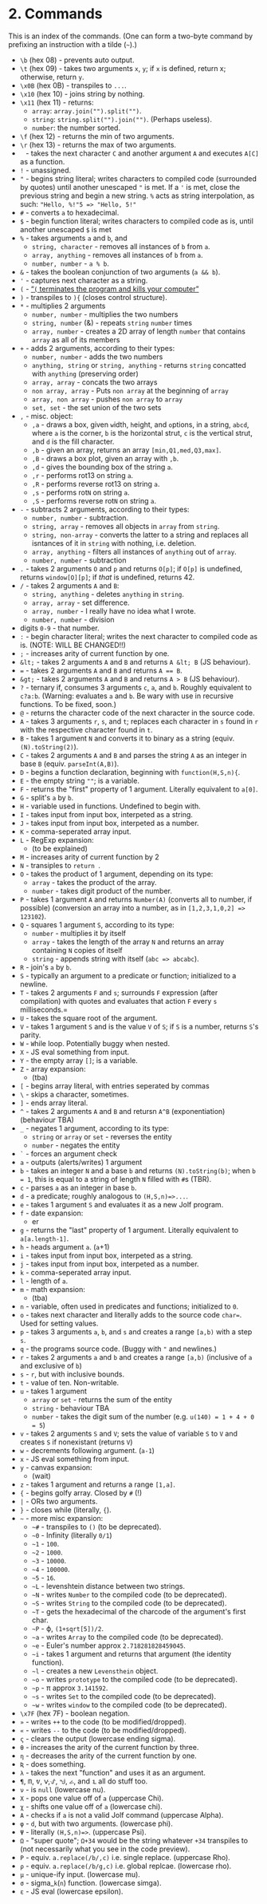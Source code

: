 # 2. Commands
This is an index of the commands.
(One can form a two-byte command by prefixing an instruction with a tilde (`~`).)

 * `\b` (hex 08) - prevents auto output.
 * `\t` (hex 09) - takes two arguments `x`, `y`; if `x` is defined, return x; otherwise, return `y`.
 * `\x0B` (hex 0B) - transpiles to `...`.
 * `\x10` (hex 10) - joins string by nothing.
 * `\x11` (hex 11) - returns:
   * `array`: `array.join("").split("")`.
   * `string`: `string.split("").join("")`. (Perhaps useless).
   * `number`: the number sorted.
 * `\f` (hex 12) - returns the min of two arguments.
 * `\r` (hex 13) - returns the max of two arguments.
 * ` ` - takes the next character `C` and another argument `A` and executes `A[C]` as a function.
 * `!` - unassigned.
 * `"` - begins string literal; writes characters to compiled code (surrounded by quotes) until another unescaped `"` is met. If a `'` is met, close the previous string and begin a new string. `%` acts as string interpolation, as such: `"Hello, %!"5 => "Hello, 5!"`
 * `#` - converts `a` to hexadecimal.
 * `$` - begin function literal; writes characters to compiled code as is, until another unescaped `$` is met
 * `%` - takes arguments `a` and `b`, and
   * `string, character` - removes all instances of `b` from `a`.
   * `array, anything` - removes all instances of `b` from `a`.
   * `number, number` - `a % b`.
 * `&` - takes the boolean conjunction of two arguments (`a && b`).
 * `'` - captures next character as a string.
 * `(` - [“`(` terminates the program and kills your computer”](http://chat.stackexchange.com/transcript/message/25961158#25961158)
 * `)` - transpiles to `){` (closes control structure).
 * `*` - multiplies 2 arguments
   * `number, number` - multiplies the two numbers
   * `string, number` (&) - repeats `string` `number` times
   * `array, number` - creates a 2D array of length `number` that contains `array` as all of its members
 * `+` - adds 2 arguments, according to their types:
   * `number, number` - adds the two numbers
   * `anything, string` or `string, anything` - returns `string` concatted with `anything` (preserving order)
   * `array, array` - concats the two arrays
   * `non array, array` - Puts `non array` at the beginning of `array`
   * `array, non array` - pushes `non array` to `array`
   * `set, set` - the set union of the two sets
 * `,` - misc. object:
   * `,a` - draws a box, given `w`idth, `h`eight, and `o`ptions, in a string, `abcd`, where `a` is the corner, `b` is the horizontal strut, `c` is the vertical strut, and `d` is the fill character.
   * `,b` - given an array, returns an array `[min,Q1,med,Q3,max]`.
   * `,B` - draws a box plot, given an array with `,b`.
   * `,d` - gives the bounding box of the string `a`.
   * `,r` - performs rot13 on string `a`.
   * `,R` - performs reverse rot13 on string `a`.
   * `,s` - performs rot`N` on string `a`.
   * `,S` - performs reverse rot`N` on string `a`.
 * `-` - subtracts 2 arguments, according to their types:
   * `number, number` - subtraction.
   * `string, array` - removes all objects in `array` from `string`.
   * `string, non-array` - converts the latter to a string and replaces all isntances of it in `string` with nothing, i.e. deletion.
   * `array, anything` - filters all instances of `anything` out of `array`.
   * `number, number` - subtraction
 * `.` - takes 2 arguments `O` and `p` and returns `O[p]`; if `O[p]` is undefined, returns `window[O][p]`; if _that_ is undefined, returns 42.
 * `/` - takes 2 arguments `A` and `B`:
   * `string, anything` - deletes `anything` in `string`.
   * `array, array` - set difference.
   * `array, number` - I really have no idea what I wrote.
   * `number, number` - division
 * digits `0-9` - that number.
 * `:` - begin character literal; writes the next character to compiled code as is. (NOTE: WILL BE CHANGED!!)
 * `;` - increases arity of current function by one.
 * `&lt;` - takes 2 arguments `A` and `B` and returns `A &lt; B` (JS behaviour).
 * `=` - takes 2 arguments `A` and `B` and returns `A == B`.
 * `&gt;` - takes 2 arguments `A` and `B` and returns `A > B` (JS behaviour).
 * `?` - ternary if, consumes 3 arguments `c`, `a`, and `b`. Roughly equivalent to `c?a:b`. (Warning: evaluates `a` and `b`. Be wary with use in recursive functions. To be fixed, soon.)
 * `@` - returns the character code of the next character in the source code.
 * `A` - takes 3 arguments `r`, `s`, and `t`; replaces each character in `s` found in `r` with the respective character found in `t`.
 * `B` - takes 1 argument `N` and converts it to binary as a string (equiv. `(N).toString(2)`).
 * `C` - takes 2 arguments `A` and `B` and parses the string `A` as an integer in base `B` (equiv. `parseInt(A,B)`).
 * `D` - begins a function declaration, beginning with `function(H,S,n){`.
 * `E` - the empty string `""`; is a variable.
 * `F` - returns the "first" property of 1 argument. Literally equivalent to `a[0]`.
 * `G` - split's `a` by `b`.
 * `H` - variable used in functions. Undefined to begin with.
 * `I` - takes input from input box, interpeted as a string.
 * `J` - takes input from input box, interpeted as a number.
 * `K` - comma-seperated array input.
 * `L` - RegExp expansion:
   * (to be explained)
 * `M` - increases arity of current function by 2
 * `N` - transiples to `return `.
 * `O` - takes the product of 1 argument, depending on its type:
   * `array` - takes the product of the array.
   * `number` - takes digit product of the number.
 * `P` - takes 1 argument `A` and returns `Number(A)` (converts all to number, if possible) (conversion an array into a number, as in `[1,2,3,1,0,2] => 123102`).
 * `Q` - squares 1 argument `S`, according to its type:
   * `number` - multiplies it by itself
   * `array` - takes the length of the array `N` and returns an array containing `N` copies of itself
   * `string` - appends string with itself (`abc => abcabc`).
 * `R` - join's `a` by `b`.
 * `S` - typically an argument to a predicate or function; initialized to a newline.
 * `T` - takes 2 arguments `F` and `s`; surrounds `F` expression (after compilation) with quotes and evaluates that action `F` every `s` milliseconds.=
 * `U` - takes the square root of the argument.
 * `V` - takes 1 argument `S` and is the value `V` of `S`; if `S` is a number, returns `S`'s parity.
 * `W` - `W`hile loop. Potentially buggy when nested.
 * `X` - JS eval something from input.
 * `Y` - the empty array `[]`; is a variable.
 * `Z` - array expansion:
   * (tba)
 * `[` - begins array literal, with entries seperated by commas
 * `\` - skips a character, sometimes.
 * `]` - ends array literal.
 * `^` - takes 2 arguments `A` and `B` and retursn `A^B` (exponentiation) (behaviour TBA)
 * `_` - negates 1 argument, according to its type:
   * `string` or `array` or `set` - reverses the entity
   * `number` - negates the entity
 * `` ` `` - forces an argument check
 * `a` - outputs (alerts/writes) 1 argument
 * `b` - takes an integer `N` and a base `b` and returns `(N).toString(b)`; when `b = 1`, this is equal to a string of length `N` filled with `#`s (TBR).
 * `c` - parses `a` as an integer in base `b`.
 * `d` - a predicate; roughly analogous to `(H,S,n)=>...`.
 * `e` - takes 1 argument `S` and evaluates it as a new Jolf program.
 * `f` - date expansion:
   * er
 * `g` - returns the "last" property of 1 argument. Literally equivalent to `a[a.length-1]`.
 * `h` - `h`eads argument `a`. (`a`+1)
 * `i` - takes input from input box, interpeted as a string.
 * `j` - takes input from input box, interpeted as a number.
 * `k` - comma-seperated array input.
 * `l` - length of `a`.
 * `m` - math expansion:
   * (tba)
 * `n` - variable, often used in predicates and functions; initialized to `0`.
 * `o` - takes next character and literally adds to the source code `char=`. Used for setting values.
 * `p` - takes 3 arguments `a`, `b`, and `s` and creates a range `[a,b)` with a step `s`.
 * `q` - the programs source code. (Buggy with `"` and newlines.)
 * `r` - takes 2 arguments `a` and `b` and creates a range `[a,b)` (inclusive of `a` and exclusive of `b`)
 * `s` - `r`, but with inclusive bounds.
 * `t` - value of ten. Non-writable.
 * `u` - takes 1 argument
   * `array` or `set` - returns the sum of the entity
   * `string` - behaviour TBA
   * `number` - takes the digit sum of the number (e.g. `u(140) = 1 + 4 + 0 = 5`)
 * `v` - takes 2 arguments `S` and `V`; sets the value of variable `S` to `V` and creates `S` if nonexistant (returns `V`)
 * `w` - decrements following `a`rgument. (`a-1`)
 * `x` - JS eval something from input.
 * `y` - canvas expansion:
   * (wait)
 * `z` - takes 1 argument and returns a range `[1,a]`.
 * `{` - begins golfy array. Closed by `#` (!)
 * `|` - ORs two arguments.
 * `}` - closes while (literally, `{`).
 * `~` - more misc expansion:
   * `~#` - transpiles to `()` (to be deprecated). 
   * `~0` - Infinity (literally `0/1`)
   * `~1` - `100`.
   * `~2` - `1000`.
   * `~3` - `10000`.
   * `~4` - `100000`.
   * `~5` - `16`.
   * `~L` - levenshtein distance between two strings.
   * `~N` - writes `Number` to the compiled code (to be deprecated).
   * `~S` - writes `String` to the compiled code (to be deprecated).
   * `~T` - gets the hexadecimal of the charcode of the argument's first char.
   * `~P` - &varphi;, `(1+sqrt[5])/2`.
   * `~a` - writes `Array` to the compiled code (to be deprecated).
   * `~e` - Euler's number approx `2.718281828459045`.
   * `~i` - takes 1 argument and returns that argument (the identity function).
   * `~l` - creates a new `Levensthein` object.
   * `~o` - writes `prototype` to the compiled code (to be deprecated).
   * `~p` - &pi; approx `3.141592`.
   * `~s` - writes `Set` to the compiled code (to be deprecated).
   * `~w` - writes `window` to the compiled code (to be deprecated).
 * `\x7F` (hex 7F) - boolean negation.
 * `»` - writes `++` to the code (to be modified/dropped).
 * `«` - writes `--` to the code (to be modified/dropped).
 * `ς` - clears the output (lowercase ending sigma).
 * `θ` - increases the arity of the current function by three.
 * `η` - decreases the arity of the current function by one.
 * `Ʀ` - does something.
 * `λ` - takes the next "function" and uses it as an argument.
 * `¶`, `ᗰ`, `ᕓ`, `ᐻ`,`ᔛ`, `ᖒ`, `ራ`, and `ᒺ` all do stuff too.
 * `ν` - is `null` (lowercase nu).
 * `Χ` - pops one value off of `a` (uppercase Chi).
 * `χ` - shifts one value off of `a` (lowercase chi).
 * `Α` - checks if `a` is not a valid Jolf command (uppercase Alpha).
 * `φ` - `d`, but with two arguments. (lowercase phi).
 * `Ψ` - literally `(H,S,n)=>`. (uppercase Psi).
 * `Ω` - "super quote"; `Ω+34` would be the string whatever `+34` transpiles to (not necessarily what you see in the code preview).
 * `Ρ` - equiv. `a.replace(/b/,c)` i.e. single replace. (uppercase Rho).
 * `ρ` - equiv. `a.replace(/b/g,c)` i.e. global replcae. (lowercase rho).
 * `μ` - unique-ify input. (lowercase mu).
 * `σ` - sigma_`k`(`n`) function. (lowercase simga).
 * `ε` - JS eval (lowercase epsilon).
